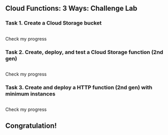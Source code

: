 ## Cloud Functions: 3 Ways: Challenge Lab

### Task 1. Create a Cloud Storage bucket
```bash

```
Check my progress 

### Task 2. Create, deploy, and test a Cloud Storage function (2nd gen)
```bash

```
Check my progress 

### Task 3. Create and deploy a HTTP function (2nd gen) with minimum instances
```bash

```
Check my progress 

## Congratulation!